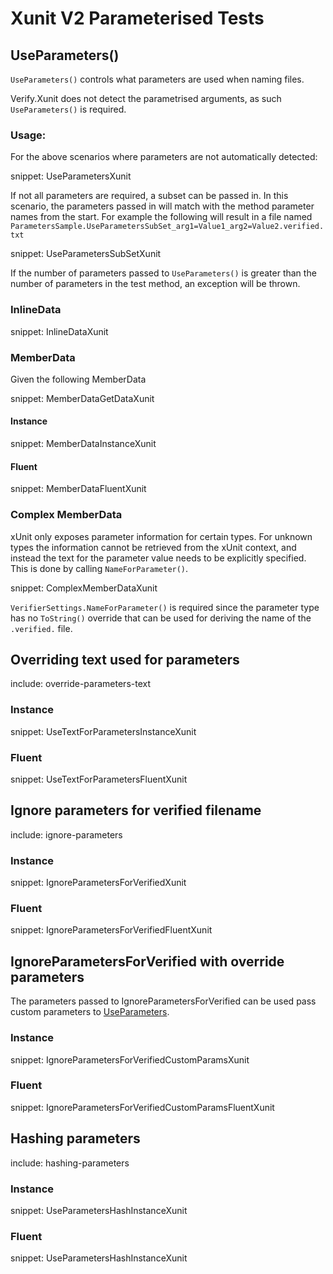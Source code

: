 # Xunit V2 Parameterised Tests


## UseParameters()

`UseParameters()` controls what parameters are used when naming files.

Verify.Xunit does not detect the parametrised arguments, as such `UseParameters()` is required.


### Usage:

For the above scenarios where parameters are not automatically detected: 

snippet: UseParametersXunit

If not all parameters are required, a subset can be passed in. In this scenario, the parameters passed in will match with the method parameter names from the start. For example the following will result in a file named `ParametersSample.UseParametersSubSet_arg1=Value1_arg2=Value2.verified.txt`

snippet: UseParametersSubSetXunit

If the number of parameters passed to `UseParameters()` is greater than the number of parameters in the test method, an exception will be thrown.


### InlineData

snippet: InlineDataXunit


### MemberData

Given the following MemberData

snippet: MemberDataGetDataXunit


#### Instance 

snippet: MemberDataInstanceXunit


#### Fluent 

snippet: MemberDataFluentXunit


### Complex MemberData

xUnit only exposes parameter information for certain types. For unknown types the information cannot be retrieved from the xUnit context, and instead the text for the parameter value needs to be explicitly specified. This is done by calling `NameForParameter()`.

snippet: ComplexMemberDataXunit

`VerifierSettings.NameForParameter()` is required since the parameter type has no `ToString()` override that can be used for deriving the name of the `.verified.` file.


## Overriding text used for parameters

include: override-parameters-text


### Instance

snippet: UseTextForParametersInstanceXunit


### Fluent

snippet: UseTextForParametersFluentXunit


## Ignore parameters for verified filename

include: ignore-parameters


### Instance

snippet: IgnoreParametersForVerifiedXunit


### Fluent

snippet: IgnoreParametersForVerifiedFluentXunit


## IgnoreParametersForVerified with override parameters

The parameters passed to IgnoreParametersForVerified can be used pass custom parameters to [UseParameters](#UseParameters).


### Instance

snippet: IgnoreParametersForVerifiedCustomParamsXunit


### Fluent

snippet: IgnoreParametersForVerifiedCustomParamsFluentXunit


## Hashing parameters

include: hashing-parameters


### Instance

snippet: UseParametersHashInstanceXunit


### Fluent

snippet: UseParametersHashInstanceXunit